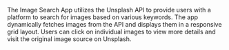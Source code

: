 The Image Search App utilizes the Unsplash API to provide users with a platform to search for images based on various keywords. The app dynamically fetches images from the API and displays them in a responsive grid layout. Users can click on individual images to view more details and visit the original image source on Unsplash.
